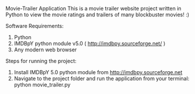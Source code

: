  Movie-Trailer Application
This is a movie trailer website project written in Python to view the movie
ratings and trailers of many blockbuster movies! :)

Software Requirements:
1. Python
2. IMDBpY python module v5.0 ( http://imdbpy.sourceforge.net/ )
3. Any modern web browser

Steps for running the project:
1. Install IMDBpY 5.0 python module from http://imdbpy.sourceforge.net
2. Navigate to the project folder and run the application from your terminal:
   python movie_trailer.py

